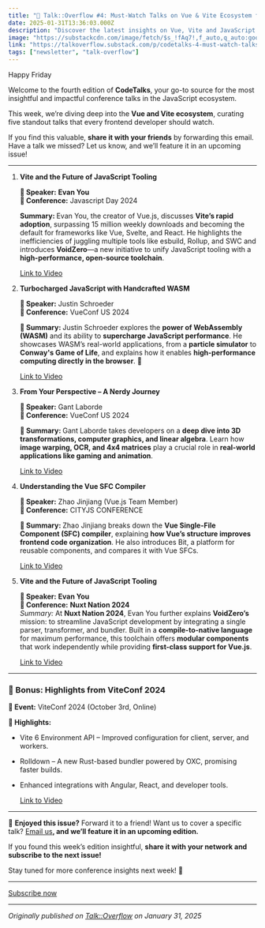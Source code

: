 ```yaml
---
title: "🚀 Talk::Overflow #4: Must-Watch Talks on Vue & Vite Ecosystem for Developers"
date: 2025-01-31T13:36:03.000Z
description: "Discover the latest insights on Vue, Vite and JavaScript tooling from top industry experts."
image: "https://substackcdn.com/image/fetch/$s_!fAq7!,f_auto,q_auto:good,fl_progressive:steep/https%3A%2F%2Fsubstack-post-media.s3.amazonaws.com%2Fpublic%2Fimages%2Fb5ae42ac-d6e2-4108-8bc2-fc0949d21af5_1024x1024.png"
link: "https://talkoverflow.substack.com/p/codetalks-4-must-watch-talks-on-vue"
tags: ["newsletter", "talk-overflow"]
---
```


<p>Happy Friday </p><p>Welcome to the fourth edition of <strong>CodeTalks</strong>, your go-to source for the most insightful and impactful conference talks in the JavaScript ecosystem.</p><p>This week, we&#8217;re diving deep into the <strong>Vue and Vite ecosystem</strong>, curating five standout talks that every frontend developer should watch. </p><p>If you find this valuable, <strong>share it with your friends</strong> by forwarding this email. Have a talk we missed? Let us know, and we&#8217;ll feature it in an upcoming issue!</p><div><hr></div><ol><li><p><strong>Vite and the Future of JavaScript Tooling</strong></p><p><strong>&#127908; Speaker:</strong> <strong>Evan You</strong><br><strong>&#128205; Conference:</strong> Javascript Day 2024</p><p><strong>Summary: </strong>Evan You, the creator of Vue.js, discusses <strong>Vite&#8217;s rapid adoption</strong>, surpassing 15 million weekly downloads and becoming the default for frameworks like Vue, Svelte, and React. He highlights the inefficiencies of juggling multiple tools like esbuild, Rollup, and SWC and introduces <strong>VoidZero</strong>&#8212;a new initiative to unify JavaScript tooling with a <strong>high-performance, open-source toolchain</strong>.</p><p></p><p><a href="https://www.youtube.com/watch?v=u_6PMBDshS8">Link to Video</a></p></li></ol><ol start="2"><li><p><strong>Turbocharged JavaScript with Handcrafted WASM</strong></p><p><strong>&#127908; Speaker:</strong> Justin Schroeder<br><strong>&#128205; Conference:</strong> VueConf US 2024</p><p><strong>&#128273; Summary: </strong>Justin Schroeder explores the <strong>power of WebAssembly (WASM)</strong> and its ability to <strong>supercharge JavaScript performance</strong>. He showcases WASM&#8217;s real-world applications, from a <strong>particle simulator</strong> to <strong>Conway's Game of Life</strong>, and explains how it enables <strong>high-performance computing directly in the browser</strong>. &#128640;</p><p><a href="https://www.youtube.com/watch?v=MO4zF8cKgKg">Link to Video</a></p></li><li><p><strong>From Your Perspective &#8211; A Nerdy Journey</strong></p><p><strong>&#127908; Speaker:</strong> Gant Laborde<br><strong>&#128205; Conference:</strong> VueConf US 2024</p><p><strong>&#128273; Summary: </strong>Gant Laborde takes developers on a <strong>deep dive into 3D transformations, computer graphics, and linear algebra</strong>. Learn how <strong>image warping, OCR, and 4x4 matrices</strong> play a crucial role in <strong>real-world applications like gaming and animation</strong>.</p><p></p><p><a href="https://www.youtube.com/watch?v=ImGtqeouBGg">Link to Video</a></p></li><li><p><strong>Understanding the Vue SFC Compiler</strong></p><p><strong>&#127908; Speaker:</strong> Zhao Jinjiang (Vue.js Team Member)<br><strong>&#128205; Conference:</strong> CITYJS CONFERENCE</p><p><strong>&#128273; Summary: </strong>Zhao Jinjiang breaks down the <strong>Vue Single-File Component (SFC) compiler</strong>, explaining <strong>how Vue&#8217;s structure improves frontend code organization</strong>. He also introduces Bit, a platform for reusable components, and compares it with Vue SFCs.</p><p><a href="https://www.youtube.com/watch?v=d0W8UOQi2Ns">Link to Video</a></p></li><li><p><strong>Vite and the Future of JavaScript Tooling</strong></p><p><strong>&#127908; Speaker:</strong> <strong>Evan You</strong><br><strong>&#128205; Conference:</strong> <strong>Nuxt Nation 2024</strong><br><em>Summary: </em>At <strong>Nuxt Nation 2024</strong>, Evan You further explains <strong>VoidZero&#8217;s</strong> mission: to streamline JavaScript development by integrating a single parser, transformer, and bundler. Built in a <strong>compile-to-native language</strong> for maximum performance, this toolchain offers <strong>modular components</strong> that work independently while providing <strong>first-class support for Vue.js</strong>.</p><p><a href="https://www.youtube.com/watch?v=SSuaJXW63Bo">Link to Video</a></p></li></ol><div><hr></div><h3>&#127881; Bonus: Highlights from ViteConf 2024</h3><p><strong>&#128205; Event:</strong> ViteConf 2024 (October 3rd, Online)</p><p><strong>&#128273; Highlights:</strong></p><ul><li><p>Vite 6 Environment API &#8211; Improved configuration for client, server, and workers.</p></li><li><p>Rolldown &#8211; A new Rust-based bundler powered by OXC, promising faster builds.</p></li><li><p>Enhanced integrations with Angular, React, and developer tools.</p><p><a href="https://www.youtube.com/watch?v=mWK3Y_1kmaM">Link to Video</a></p></li></ul><div><hr></div><p>&#128233; <strong>Enjoyed this issue?</strong> Forward it to a friend! Want us to cover a specific talk? <a href="mailto:valpetaltechlabs@gmail.com">Email us</a><strong>, and we&#8217;ll feature it in an upcoming edition.</strong></p><p>If you found this week&#8217;s edition insightful, <strong>share it with your network and subscribe to the next issue!</strong></p><p>Stay tuned for more conference insights next week! &#128640;</p><div><hr></div><p class="button-wrapper" data-attrs="{&quot;url&quot;:&quot;https://talkoverflow.substack.com/subscribe?&quot;,&quot;text&quot;:&quot;Subscribe now&quot;,&quot;action&quot;:null,&quot;class&quot;:null}" data-component-name="ButtonCreateButton"><a class="button primary" href="https://talkoverflow.substack.com/subscribe?"><span>Subscribe now</span></a></p>

---

*Originally published on [Talk::Overflow](https://talkoverflow.substack.com/p/codetalks-4-must-watch-talks-on-vue) on January 31, 2025*
